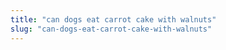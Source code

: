 ```yaml
---
title: "can dogs eat carrot cake with walnuts"
slug: "can-dogs-eat-carrot-cake-with-walnuts"
---
```


